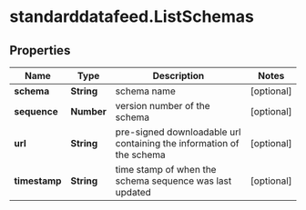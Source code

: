 # standarddatafeed.ListSchemas

## Properties

Name | Type | Description | Notes
------------ | ------------- | ------------- | -------------
**schema** | **String** | schema name | [optional] 
**sequence** | **Number** | version number of the schema | [optional] 
**url** | **String** | pre-signed downloadable url containing the information of the schema | [optional] 
**timestamp** | **String** | time stamp of when the schema sequence was last updated | [optional] 



